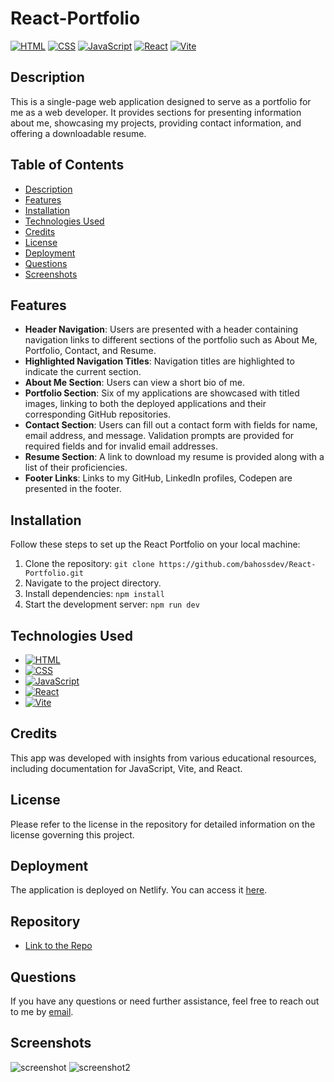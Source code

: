 # React-Portfolio
[![HTML](https://img.shields.io/badge/HTML5-E34F26?style=for-the-badge&logo=html5&logoColor=white)](https://developer.mozilla.org/en-US/docs/Web/Guide/HTML/HTML5)
[![CSS](https://img.shields.io/badge/CSS3-1572B6?style=for-the-badge&logo=css3&logoColor=white)](https://developer.mozilla.org/en-US/docs/Web/CSS)
[![JavaScript](https://img.shields.io/badge/JavaScript-F7DF1E?style=for-the-badge&logo=javascript&logoColor=black)](https://developer.mozilla.org/en-US/docs/Web/JavaScript)
[![React](https://img.shields.io/badge/React-61DAFB?style=for-the-badge&logo=react&logoColor=white)](https://reactjs.org/)
[![Vite](https://img.shields.io/badge/Vite-646CFF?style=for-the-badge&logo=vite&logoColor=white)](https://vitejs.dev/)

## Description
This is a single-page web application designed to serve as a portfolio for me as a web developer. It provides sections for presenting information about me, showcasing my projects, providing contact information, and offering a downloadable resume.



## Table of Contents

- [Description](#description)
- [Features](#features)
- [Installation](#installation)
- [Technologies Used](#technologies-used)
- [Credits](#credits)
- [License](#license)
- [Deployment](#deployment)
- [Questions](#questions)
- [Screenshots](#screenshots)

## Features

*   **Header Navigation**: Users are presented with a header containing navigation links to different sections of the portfolio such as About Me, Portfolio, Contact, and Resume.
*   **Highlighted Navigation Titles**: Navigation titles are highlighted to indicate the current section.
*   **About Me Section**: Users can view a short bio of me.
*   **Portfolio Section**: Six of my applications are showcased with titled images, linking to both the deployed applications and their corresponding GitHub repositories.
*   **Contact Section**: Users can fill out a contact form with fields for name, email address, and message. Validation prompts are provided for required fields and for invalid email addresses.
*   **Resume Section**: A link to download my resume is provided along with a list of their proficiencies.
*   **Footer Links**: Links to my GitHub, LinkedIn profiles, Codepen are presented in the footer.


## Installation

Follow these steps to set up the React Portfolio on your local machine:

1.  Clone the repository: `git clone https://github.com/bahossdev/React-Portfolio.git`
2.  Navigate to the project directory.
3.  Install dependencies: `npm install`
4.  Start the development server: `npm run dev`


## Technologies Used

- [![HTML](https://img.shields.io/badge/HTML5-E34F26?style=for-the-badge&logo=html5&logoColor=white)](https://developer.mozilla.org/en-US/docs/Web/Guide/HTML/HTML5)
- [![CSS](https://img.shields.io/badge/CSS3-1572B6?style=for-the-badge&logo=css3&logoColor=white)](https://developer.mozilla.org/en-US/docs/Web/CSS)
- [![JavaScript](https://img.shields.io/badge/JavaScript-F7DF1E?style=for-the-badge&logo=javascript&logoColor=black)](https://developer.mozilla.org/en-US/docs/Web/JavaScript)
- [![React](https://img.shields.io/badge/React-61DAFB?style=for-the-badge&logo=react&logoColor=white)](https://reactjs.org/)
- [![Vite](https://img.shields.io/badge/Vite-646CFF?style=for-the-badge&logo=vite&logoColor=white)](https://vitejs.dev/)

## Credits

This app was developed with insights from various educational resources, including documentation for JavaScript, Vite, and React.


## License

Please refer to the license in the repository for detailed information on the license governing this project.

## Deployment

The application is deployed on Netlify. You can access it [here](https://bahoss-dev.netlify.app/).

## Repository

- [Link to the Repo](https://github.com/bahossdev/React-Portfolio.git)

## Questions

If you have any questions or need further assistance, feel free to reach out to me by [email](mailto:bahoss.dev@gmail.com).

## Screenshots
![screenshot](https://github.com/bahossdev/React-Portfolio/assets/148646212/866533c2-8115-45f6-a639-e177516f6bec)
![screenshot2](https://github.com/bahossdev/React-Portfolio/assets/148646212/01bf0494-99bf-4b04-abb0-935102f11b49)
